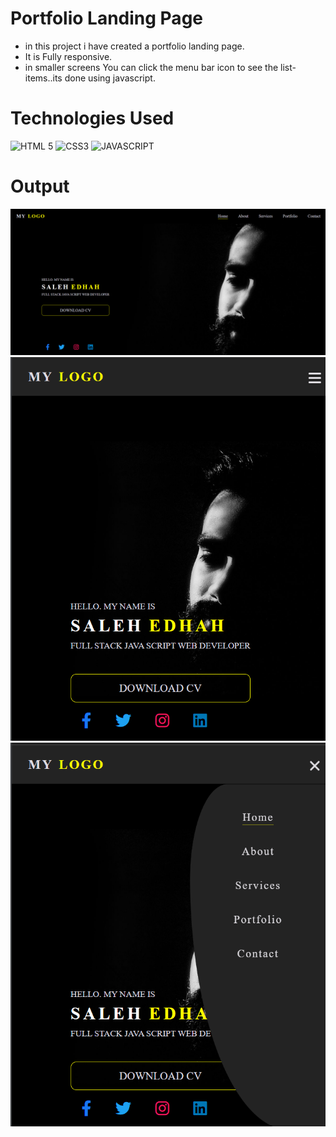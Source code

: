 # Portfolio Landing Page
- in this project i have created a portfolio landing page.
- It is Fully responsive.
- in smaller screens You can click the menu bar icon to see the list-items..its done using javascript. 


# Technologies Used
![HTML 5](https://img.shields.io/badge/HTML5-E34F26?style=for-the-badge&logo=html5&logoColor=white)
![CSS3](https://img.shields.io/badge/CSS3-1572B6?style=for-the-badge&logo=css3&logoColor=white)
![JAVASCRIPT](https://camo.githubusercontent.com/93c855ae825c1757f3426f05a05f4949d3b786c5b22d0edb53143a9e8f8499f6/68747470733a2f2f696d672e736869656c64732e696f2f62616467652f4a6176615363726970742d3332333333303f7374796c653d666f722d7468652d6261646765266c6f676f3d6a617661736372697074266c6f676f436f6c6f723d463744463145)

# Output
<img src="./output-images/output-01.png" />
<img src="./output-images/output-02.png" />
<img src="./output-images/output-03.png" />
